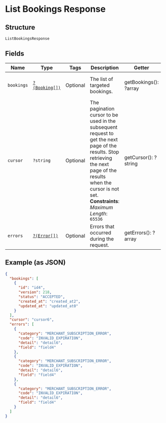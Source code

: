 
# List Bookings Response

## Structure

`ListBookingsResponse`

## Fields

| Name | Type | Tags | Description | Getter | Setter |
|  --- | --- | --- | --- | --- | --- |
| `bookings` | [`?(Booking[])`](../../doc/models/booking.md) | Optional | The list of targeted bookings. | getBookings(): ?array | setBookings(?array bookings): void |
| `cursor` | `?string` | Optional | The pagination cursor to be used in the subsequent request to get the next page of the results. Stop retrieving the next page of the results when the cursor is not set.<br>**Constraints**: *Maximum Length*: `65536` | getCursor(): ?string | setCursor(?string cursor): void |
| `errors` | [`?(Error[])`](../../doc/models/error.md) | Optional | Errors that occurred during the request. | getErrors(): ?array | setErrors(?array errors): void |

## Example (as JSON)

```json
{
  "bookings": [
    {
      "id": "id4",
      "version": 218,
      "status": "ACCEPTED",
      "created_at": "created_at2",
      "updated_at": "updated_at0"
    }
  ],
  "cursor": "cursor6",
  "errors": [
    {
      "category": "MERCHANT_SUBSCRIPTION_ERROR",
      "code": "INVALID_EXPIRATION",
      "detail": "detail6",
      "field": "field4"
    },
    {
      "category": "MERCHANT_SUBSCRIPTION_ERROR",
      "code": "INVALID_EXPIRATION",
      "detail": "detail6",
      "field": "field4"
    },
    {
      "category": "MERCHANT_SUBSCRIPTION_ERROR",
      "code": "INVALID_EXPIRATION",
      "detail": "detail6",
      "field": "field4"
    }
  ]
}
```

